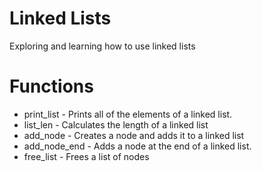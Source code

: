 # Linked Lists
Exploring and learning how to use linked lists

# Functions
+ print_list - Prints all of the elements of a linked list.
+ list_len - Calculates the length of a linked list
+ add_node - Creates a node and adds it to a linked list
+ add_node_end - Adds a node at the end of a linked list.
+ free_list - Frees a list of nodes
